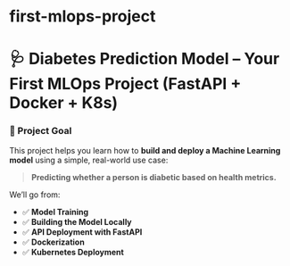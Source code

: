 # first-mlops-project
# 🩺 Diabetes Prediction Model – Your First MLOps Project (FastAPI + Docker + K8s)
### 🚀 Project Goal

This project helps you learn how to **build and deploy a Machine Learning model** using a simple, real-world use case:  
> **Predicting whether a person is diabetic based on health metrics.**

We’ll go from:

- ✅ **Model Training**
- ✅ **Building the Model Locally**
- ✅ **API Deployment with FastAPI**
- ✅ **Dockerization**
- ✅ **Kubernetes Deployment**

